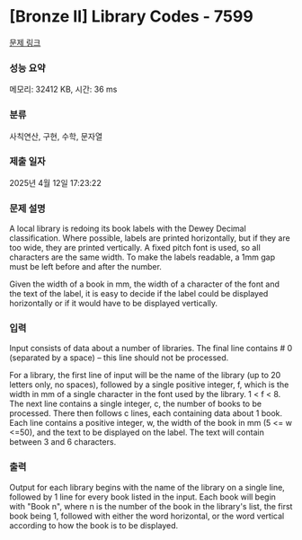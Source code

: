 # [Bronze II] Library Codes - 7599 

[문제 링크](https://www.acmicpc.net/problem/7599) 

### 성능 요약

메모리: 32412 KB, 시간: 36 ms

### 분류

사칙연산, 구현, 수학, 문자열

### 제출 일자

2025년 4월 12일 17:23:22

### 문제 설명

<p>A local library is redoing its book labels with the Dewey Decimal classification. Where possible, labels are printed horizontally, but if they are too wide, they are printed vertically. A fixed pitch font is used, so all characters are the same width. To make the labels readable, a 1mm gap must be left before and after the number.</p>

<p>Given the width of a book in mm, the width of a character of the font and the text of the label, it is easy to decide if the label could be displayed horizontally or if it would have to be displayed vertically. </p>

### 입력 

 <p>Input consists of data about a number of libraries. The final line contains # 0 (separated by a space) – this line should not be processed.</p>

<p>For a library, the first line of input will be the name of the library (up to 20 letters only, no spaces), followed by a single positive integer, f, which is the width in mm of a single character in the font used by the library. 1 < f < 8. The next line contains a single integer, c, the number of books to be processed. There then follows c lines, each containing data about 1 book. Each line contains a positive integer, w, the width of the book in mm (5 <= w <=50), and the text to be displayed on the label. The text will contain between 3 and 6 characters. </p>

### 출력 

 <p>Output for each library begins with the name of the library on a single line, followed by 1 line for every book listed in the input. Each book will begin with "Book n", where n is the number of the book in the library's list, the first book being 1, followed with either the word horizontal, or the word vertical according to how the book is to be displayed. </p>

